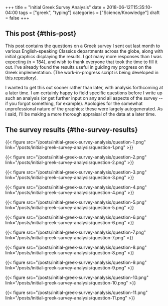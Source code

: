 +++
title = "Initial Greek Survey Analysis"
date = 2018-06-12T15:35:10-04:00
tags = ["greek", "typing"]
categories = ["Science/Knowledge"]
draft = false
+++

## This post {#this-post}

This post contains the questions on a Greek survey I sent out last month to various English-speaking Classics departments across the globe, along with initial graphics displaying the results. I got many more responses than I was expecting (n = 184), and wish to thank everyone that took the time to fill it out. I've already found the results useful in guiding my progress on the Greek implementation. (The work-in-progress script is being developed in [this repository](https://github.com/StevenTammen/unicode-language-layers)).

I wanted to get this out sooner rather than later, with analysis forthcoming at a later time. I am certainly happy to field specific questions before I write up such an analysis (or get further input on any and all aspects of the survey -- if you forgot something, for example). Apologies for the somewhat unprofessional nature of the graphics: these were largely autogenerated. As I said, I'll be making a more thorough appraisal of the data at a later time.


## The survey results {#the-survey-results}

{{< figure src="/posts/initial-greek-survey-analysis/question-1.png" link="/posts/initial-greek-survey-analysis/question-1.png" >}}

{{< figure src="/posts/initial-greek-survey-analysis/question-2.png" link="/posts/initial-greek-survey-analysis/question-2.png" >}}

{{< figure src="/posts/initial-greek-survey-analysis/question-3.png" link="/posts/initial-greek-survey-analysis/question-3.png" >}}

{{< figure src="/posts/initial-greek-survey-analysis/question-4.png" link="/posts/initial-greek-survey-analysis/question-4.png" >}}

{{< figure src="/posts/initial-greek-survey-analysis/question-5.png" link="/posts/initial-greek-survey-analysis/question-5.png" >}}

{{< figure src="/posts/initial-greek-survey-analysis/question-6.png" link="/posts/initial-greek-survey-analysis/question-6.png" >}}

{{< figure src="/posts/initial-greek-survey-analysis/question-7.png" link="/posts/initial-greek-survey-analysis/question-7.png" >}}

{{< figure src="/posts/initial-greek-survey-analysis/question-8.png" link="/posts/initial-greek-survey-analysis/question-8.png" >}}

{{< figure src="/posts/initial-greek-survey-analysis/question-9.png" link="/posts/initial-greek-survey-analysis/question-9.png" >}}

{{< figure src="/posts/initial-greek-survey-analysis/question-10.png" link="/posts/initial-greek-survey-analysis/question-10.png" >}}

{{< figure src="/posts/initial-greek-survey-analysis/question-11.png" link="/posts/initial-greek-survey-analysis/question-11.png" >}}
